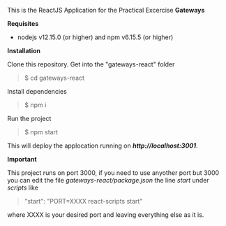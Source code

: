 This is the ReactJS Application for the Practical Excercise **Gateways**

**Requisites**

- nodejs v12.15.0 (or higher) and npm v6.15.5 (or higher)

**Installation**

Clone this repository. Get into the "gateways-react" folder
> $ cd gateways-react

Install dependencies
> $ npm i

Run the project
> $ npm start

This will deploy the applocation running on ***http://localhost:3001***. 

**Important**

This project runs on port 3000, if you need to use anyother port but 3000 you can edit the file *gateways-react/package.json* the line *start* under *scripts* like
>"start": "PORT=XXXX react-scripts start"

where XXXX is your desired port and leaving everything else as it is.
